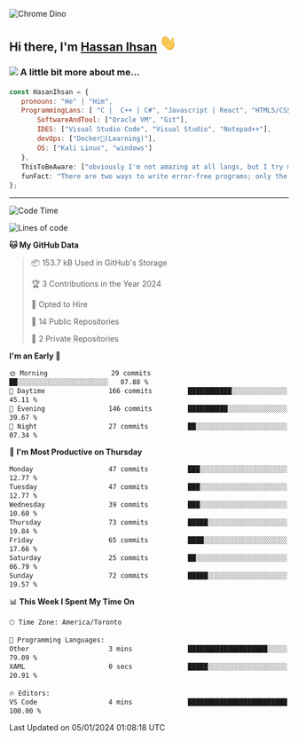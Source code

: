  <!--
**HasanIhsan/HasanIhsan** is a ✨ _special_ ✨ repository because its `README.md` (this file) appears on your GitHub profile.
-->

![Chrome Dino](https://mir-s3-cdn-cf.behance.net/project_modules/max_1200/4ff07986208593.5d9a654e92f36.gif)


<h2 align="left">Hi there, I'm <a href="https://www.linkedin.com/in/hassan-ihsan-045b11231/" target="_blank" rel="noopener noreferrer">Hassan Ihsan</a> <img src="https://raw.githubusercontent.com/ABSphreak/ABSphreak/master/gifs/Hi.gif" height="30" />
 
 
 ### <img src="https://media.giphy.com/media/VgCDAzcKvsR6OM0uWg/giphy.gif" width="50"> A little bit more about me...  
 
 ```javascript
const HasanIhsan = {
    pronouns: "He" | "Him",
    ProgrammingLans: [ "C |  C++ | C#", "Javascript | React", "HTML5/CSS", "JSON", "Java"],
        SoftwareAndTool: ["Oracle VM", "Git"],
        IDES: ["Visual Studio Code", "Visual Studio", "Notepad++"],
        devOps: ["Docker🐳(Learning)"], 
        OS: ["Kali Linux", "windows"]
    },
    ThisToBeAware: ["obviously I'm not amazing at all langs, but I try my best not to go rusty"], 
    funFact: "There are two ways to write error-free programs; only the third one works"
};
```
 
 --- 

<!--START_SECTION:waka-->
![Code Time](http://img.shields.io/badge/Code%20Time-260%20hrs%2039%20mins-blue)

![Lines of code](https://img.shields.io/badge/From%20Hello%20World%20I%27ve%20Written-1.1%20million%20lines%20of%20code-blue)

**🐱 My GitHub Data** 

> 📦 153.7 kB Used in GitHub's Storage 
 > 
> 🏆 3 Contributions in the Year 2024
 > 
> 💼 Opted to Hire
 > 
> 📜 14 Public Repositories 
 > 
> 🔑 2 Private Repositories 
 > 
**I'm an Early 🐤** 

```text
🌞 Morning                29 commits          ██░░░░░░░░░░░░░░░░░░░░░░░   07.88 % 
🌆 Daytime                166 commits         ███████████░░░░░░░░░░░░░░   45.11 % 
🌃 Evening                146 commits         ██████████░░░░░░░░░░░░░░░   39.67 % 
🌙 Night                  27 commits          ██░░░░░░░░░░░░░░░░░░░░░░░   07.34 % 
```
📅 **I'm Most Productive on Thursday** 

```text
Monday                   47 commits          ███░░░░░░░░░░░░░░░░░░░░░░   12.77 % 
Tuesday                  47 commits          ███░░░░░░░░░░░░░░░░░░░░░░   12.77 % 
Wednesday                39 commits          ███░░░░░░░░░░░░░░░░░░░░░░   10.60 % 
Thursday                 73 commits          █████░░░░░░░░░░░░░░░░░░░░   19.84 % 
Friday                   65 commits          ████░░░░░░░░░░░░░░░░░░░░░   17.66 % 
Saturday                 25 commits          ██░░░░░░░░░░░░░░░░░░░░░░░   06.79 % 
Sunday                   72 commits          █████░░░░░░░░░░░░░░░░░░░░   19.57 % 
```


📊 **This Week I Spent My Time On** 

```text
🕑︎ Time Zone: America/Toronto

💬 Programming Languages: 
Other                    3 mins              ████████████████████░░░░░   79.09 % 
XAML                     0 secs              █████░░░░░░░░░░░░░░░░░░░░   20.91 % 

🔥 Editors: 
VS Code                  4 mins              █████████████████████████   100.00 % 
```


 Last Updated on 05/01/2024 01:08:18 UTC
<!--END_SECTION:waka-->
 
 

